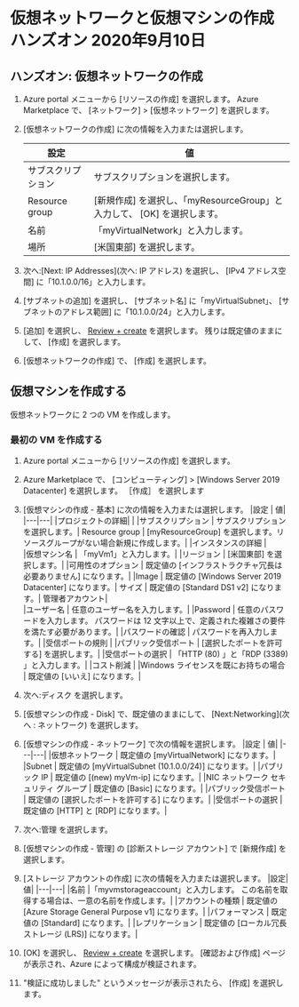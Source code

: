 # 仮想ネットワークと仮想マシンの作成 ハンズオン 2020年9月10日
## ハンズオン: 仮想ネットワークの作成

1. Azure portal メニューから [リソースの作成] を選択します。 Azure Marketplace で、 [ネットワーク] > [仮想ネットワーク] を選択します。
2. [仮想ネットワークの作成] に次の情報を入力または選択します。

    |設定 |	値|
    |---|---|
    |サブスクリプション |	サブスクリプションを選択します。|
    |Resource group |	[新規作成] を選択し、「myResourceGroup」と入力して、 [OK] を選択します。|
    |名前 |	「myVirtualNetwork」と入力します。|
    |場所 |	[米国東部] を選択します。|
3. 次へ:[Next: IP Addresses](次へ: IP アドレス) を選択し、 [IPv4 アドレス空間] に「10.1.0.0/16」と入力します。
4. [サブネットの追加] を選択し、 [サブネット名] に「myVirtualSubnet」、 [サブネットのアドレス範囲] に「10.1.0.0/24」と入力します。
5. [追加] を選択し、 [Review + create](確認と作成) を選択します。 残りは既定値のままにして、 [作成] を選択します。
6. [仮想ネットワークの作成] で、 [作成] を選択します。

## 仮想マシンを作成する
仮想ネットワークに 2 つの VM を作成します。

### 最初の VM を作成する
1. Azure portal メニューから [リソースの作成] を選択します。
2. Azure Marketplace で、 [コンピューティング] > [Windows Server 2019 Datacenter] を選択します。 ［作成］ を選択します
3. [仮想マシンの作成 - 基本] に次の情報を入力または選択します。
    |設定 |	値|
    |---|---|
    |プロジェクトの詳細| 	|
    |サブスクリプション |	サブスクリプションを選択します。|
    Resource group |	[myResourceGroup] を選択します。リソースグループがない場合新規に作成します。|
    |インスタンスの詳細 |	
    |仮想マシン名 |	「myVm1」と入力します。|
    |リージョン |	[米国東部] を選択します。|
    |可用性のオプション |	既定値の [インフラストラクチャ冗長は必要ありません] になります。|
    |Image |	既定値の [Windows Server 2019 Datacenter] になります。|
    サイズ |	既定値の [Standard DS1 v2] になります。|
    管理者アカウント|	
    |ユーザー名 |	任意のユーザー名を入力します。|
    |Password |	任意のパスワードを入力します。 パスワードは 12 文字以上で、定義された複雑さの要件を満たす必要があります。|
    |パスワードの確認 |	パスワードを再入力します。|
    |受信ポートの規則 	|
    |パブリック受信ポート |	[選択したポートを許可する] を選択します。|
    |受信ポートの選択 |	「HTTP (80) 」と「RDP (3389) 」と入力します。|
    |コスト削減 	|
    |Windows ライセンスを既にお持ちの場合 |	既定値の [いいえ] になります。|

4. 次へ:ディスク を選択します。
5. [仮想マシンの作成 - Disk] で、既定値のままにして、 [Next:Networking](次へ : ネットワーク) を選択します。
6. [仮想マシンの作成 - ネットワーク] で次の情報を選択します。
    |設定 |	値|
    |---|---|
    |仮想ネットワーク |	既定値の [myVirtualNetwork] になります。|
    |Subnet |	既定値の [myVirtualSubnet (10.1.0.0/24)] になります。|
    |パブリック IP |	既定値の [(new) myVm-ip] になります。|
    |NIC ネットワーク セキュリティ グループ |	既定値の [Basic] になります。|
    |パブリック受信ポート |	既定値の [選択したポートを許可する] になります。|
    |受信ポートの選択 |	既定値の [HTTP] と [RDP] になります。|

7. 次へ:管理 を選択します。
8. [仮想マシンの作成 - 管理] の [診断ストレージ アカウント] で [新規作成] を選択します。
9. [ストレージ アカウントの作成] に次の情報を入力または選択します。
    |設定|値|
    |---|---|
    |名前 	|「myvmstorageaccount」と入力します。 この名前を取得する場合は、一意の名前を作成します。|
    |アカウントの種類 |	既定値の [Azure Storage General Purpose v1] になります。|
    |パフォーマンス |	既定値の [Standard] になります。|
    |レプリケーション |	既定値の [ローカル冗長ストレージ (LRS)] になります。|

10. [OK] を選択し、 [Review + create](確認と作成) を選択します。 [確認および作成] ページが表示され、Azure によって構成が検証されます。
11. "検証に成功しました" というメッセージが表示されたら、 [作成] を選択します。
